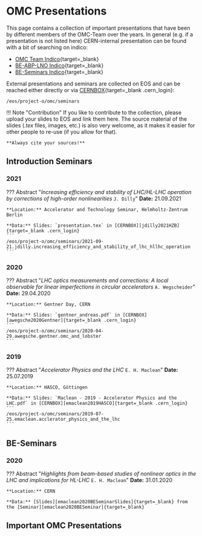 # OMC Presentations

This page contains a collection of important presentations that have been by different members of the OMC-Team over the years.
In general (e.g. if a presentation is not listed here) CERN-internal presentation can be found with a bit of searching on indico:


* [OMC Team Indico][omc_indico]{target=_blank}
* [BE-ABP-LNO Indico][lno_indico]{target=_blank}
* [BE-Seminars Indico][be_seminars_indico]{target=_blank}

External presentations and seminars are collected on EOS and can be reached either directly or via [CERNBOX][cernbox_seminars]{target=_blank .cern_login}:
```
/eos/project-o/omc/seminars
```

!!! Note "Contribution"
    If you like to contribute to the collection, please upload your slides to EOS and link them here.
    The source material of the slides (*.tex* files, images, etc.) is also very welcome, as it makes
    it easier for other people to re-use (if you allow for that).

    **Always cite your sources!**


## Introduction Seminars

### 2021

??? Abstract "*Increasing efficiency and stability of LHC/HL-LHC operation by corrections of high-order nonlinearities* `J. Dilly`"
    **Date:** 21.09.2021

    **Location:** Accelerator and Technology Seminar, Helmholtz-Zentrum Berlin
    
    **Data:** Slides: `presentation.tex` in [CERNBOX][jdilly2021HZB]{target=_blank .cern_login}
    ```
    /eos/project-o/omc/seminars/2021-09-21.jdilly.increasing_efficiency_and_stability_of_lhc_hllhc_operation
    ```
    
### 2020

??? Abstract "*LHC optics measurements and corrections: A local observable for linear imperfections in circular accelerators* `A. Wegscheider`"
    **Date:** 29.04.2020

    **Location:** Gentner Day, CERN
    
    **Data:** Slides: `gentner_andreas.pdf` in [CERNBOX][awegsche2020Gentner]{target=_blank .cern_login}
    ```
    /eos/project-o/omc/seminars/2020-04-29.awegsche.gentner.omc_and_lobster
    ```

### 2019 

??? Abstract "*Accelerator Physics and the LHC* `E. H. Maclean`"
    **Date:** 25.07.2019

    **Location:** HASCO, Göttingen 
    
    **Data:** Slides: `Maclean - 2019 - Accelerator Physics and the LHC.pdf` in [CERNBOX][emaclean2019HASCO]{target=_blank .cern_login}
    ```
    /eos/project-o/omc/seminars/2019-07-25.emaclean.acclerator_physics_and_the_lhc
    ```


## BE-Seminars

### 2020

??? Abstract "*Highlights from beam-based studies of nonlinear optics in the LHC and implications for HL-LHC* `E. H. Maclean`"
    **Date:** 31.01.2020

    **Location:** CERN
    
    **Data:** [Slides][emaclean2020BESeminarSlides]{target=_blank} from the [Seminar][emaclean2020BESeminar]{target=_blank}


## Important OMC Presentations



[omc_indico]: https://indico.cern.ch/category/5986/
[lno_indico]: https://indico.cern.ch/category/13266/
[be_seminars_indico]: https://indico.cern.ch/category/7501/
[cernbox_seminars]: https://cernbox.cern.ch/index.php/apps/files/?dir=/__myprojects/omc/seminars&

[jdilly2021HZB]: https://cernbox.cern.ch/index.php/apps/files/?dir=/__myprojects/omc/seminars/2021-09-21.jdilly.increasing_efficiency_and_stability_of_lhc_hllhc_operation
[awegsche2020Gentner]: https://cernbox.cern.ch/index.php/apps/files/?dir=/__myprojects/omc/seminars/2020-04-29.awegsche.gentner.omc_and_lobster
[emaclean2019HASCO]: https://cernbox.cern.ch/index.php/apps/files/?dir=/__myprojects/omc/seminars/2019-07-25.emaclean.acclerator_physics_and_the_lhc

[emaclean2020BESeminar]: https://indico.cern.ch/event/884074/
[emaclean2020BESeminarSlides]: https://indico.cern.ch/event/884074/attachments/1979381/3295542/BEseminar.pptx
